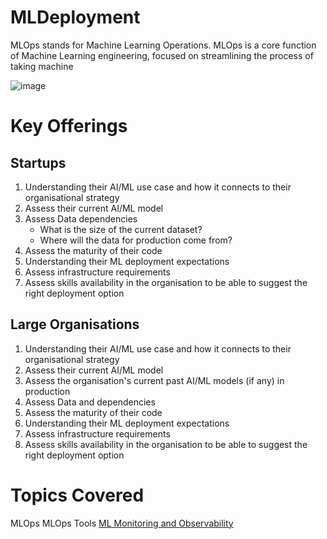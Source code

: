 # MLDeployment

MLOps stands for Machine Learning Operations. MLOps is a core function of Machine Learning engineering, focused on streamlining the process of taking machine

![image](https://github.com/hema-dc/MLDeployment/assets/93590728/10a43c23-b19e-4407-b6c1-96a95518d63f)

# Key Offerings
## Startups
1. Understanding their AI/ML use case and how it connects to their organisational strategy
2. Assess their current AI/ML model
3. Assess Data dependencies
      * What is the size of the current dataset?
      * Where will the data for production come from?
4. Assess the maturity of their code
5. Understanding their ML deployment expectations
6. Assess infrastructure requirements
7. Assess skills availability in the organisation to be able to suggest the right deployment option

## Large Organisations
1. Understanding their AI/ML use case and how it connects to their organisational strategy
2. Assess their current AI/ML model
3. Assess the organisation's current past AI/ML models (if any) in production
4. Assess Data and dependencies
5. Assess the maturity of their code
6. Understanding their ML deployment expectations
7. Assess infrastructure requirements
8. Assess skills availability in the organisation to be able to suggest the right deployment option

# Topics Covered
MLOps 
MLOps Tools
[ML Monitoring and Observability](https://github.com/hema-dc/MLDeployment/blob/main/Observability.md)
